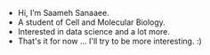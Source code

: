 - Hi, I’m Saameh Sanaaee.
- A student of Cell and Molecular Biology.
- Interested in data science and a lot more.
- That's it for now ... I'll try to be more interesting. :)
